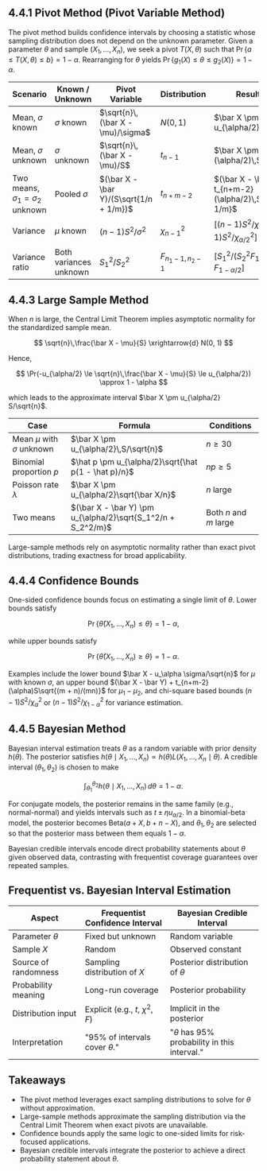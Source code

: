 ## 4.4.1 Pivot Method (Pivot Variable Method)

The pivot method builds confidence intervals by choosing a statistic whose sampling distribution does not depend on the unknown parameter. Given a parameter $\theta$ and sample $(X_1, \ldots, X_n)$, we seek a pivot $T(X, \theta)$ such that $\Pr\{a \le T(X, \theta) \le b\} = 1 - \alpha$. Rearranging for $\theta$ yields $\Pr\{g_1(X) \le \theta \le g_2(X)\} = 1 - \alpha$.

| Scenario | Known / Unknown | Pivot Variable | Distribution | Resulting Interval |
| --- | --- | --- | --- | --- |
| Mean, $\sigma$ known | $\sigma$ known | $\sqrt{n}\,(\bar X - \mu)/\sigma$ | $N(0, 1)$ | $\bar X \pm u_{\alpha/2}\,\sigma/\sqrt{n}$ |
| Mean, $\sigma$ unknown | $\sigma$ unknown | $\sqrt{n}\,(\bar X - \mu)/S$ | $t_{n-1}$ | $\bar X \pm t_{n-1}(\alpha/2)\,S/\sqrt{n}$ |
| Two means, $\sigma_1 = \sigma_2$ unknown | Pooled $\sigma$ | $(\bar X - \bar Y)/(S\sqrt{1/n + 1/m})$ | $t_{n+m-2}$ | $(\bar X - \bar Y) \pm t_{n+m-2}(\alpha/2)\,S\sqrt{1/n + 1/m}$ |
| Variance | $\mu$ known | $(n-1)S^2/\sigma^2$ | $\chi^2_{n-1}$ | $\bigl[(n-1)S^2/\chi^2_{1-\alpha/2},\ (n-1)S^2/\chi^2_{\alpha/2}\bigr]$ |
| Variance ratio | Both variances unknown | $S_1^2/S_2^2$ | $F_{n_1-1, n_2-1}$ | $\bigl[S_1^2/(S_2^2 F_{1-\alpha/2}),\ S_1^2/S_2^2 \cdot F_{1-\alpha/2}\bigr]$ |

## 4.4.3 Large Sample Method

When $n$ is large, the Central Limit Theorem implies asymptotic normality for the standardized sample mean.

$$
\sqrt{n}\,\frac{\bar X - \mu}{S} \xrightarrow{d} N(0, 1)
$$

Hence,

<!-- $$
\Pr\left\{-u_{\alpha/2} \le \sqrt{n}\frac{\bar X - \mu}{S} \le u_{\alpha/2}\right\} \approx 1 - \alpha
$$ -->
$$
\Pr(-u_{\alpha/2} \le \sqrt{n}\,\frac{\bar X - \mu}{S} \le u_{\alpha/2}) \approx 1 - \alpha
$$


which leads to the approximate interval $\bar X \pm u_{\alpha/2} S/\sqrt{n}$.

| Case | Formula | Conditions |
| --- | --- | --- |
| Mean $\mu$ with $\sigma$ unknown | $\bar X \pm u_{\alpha/2}\,S/\sqrt{n}$ | $n \ge 30$ |
| Binomial proportion $p$ | $\hat p \pm u_{\alpha/2}\sqrt{\hat p(1 - \hat p)/n}$ | $np \ge 5$ |
| Poisson rate $\lambda$ | $\bar X \pm u_{\alpha/2}\sqrt{\bar X/n}$ | $n$ large |
| Two means | $(\bar X - \bar Y) \pm u_{\alpha/2}\sqrt{S_1^2/n + S_2^2/m}$ | Both $n$ and $m$ large |

Large-sample methods rely on asymptotic normality rather than exact pivot distributions, trading exactness for broad applicability.

## 4.4.4 Confidence Bounds

One-sided confidence bounds focus on estimating a single limit of $\theta$. Lower bounds satisfy

$$
\Pr\{\hat\theta(X_1, \ldots, X_n) \le \theta\} = 1 - \alpha,
$$

while upper bounds satisfy

$$
\Pr\{\hat\theta(X_1, \ldots, X_n) \ge \theta\} = 1 - \alpha.
$$

Examples include the lower bound $\bar X - u_\alpha \sigma/\sqrt{n}$ for $\mu$ with known $\sigma$, an upper bound $(\bar X - \bar Y) + t_{n+m-2}(\alpha)S\sqrt{(m + n)/(mn)}$ for $\mu_1 - \mu_2$, and chi-square based bounds $(n - 1)S^2/\chi^2_\alpha$ or $(n - 1)S^2/\chi^2_{1-\alpha}$ for variance estimation.

## 4.4.5 Bayesian Method

Bayesian interval estimation treats $\theta$ as a random variable with prior density $h(\theta)$. The posterior satisfies $h(\theta \mid X_1, \ldots, X_n) \propto h(\theta)L(X_1, \ldots, X_n \mid \theta)$. A credible interval $(\theta_1, \theta_2)$ is chosen to make

$$
\int_{\theta_1}^{\theta_2} h(\theta \mid X_1, \ldots, X_n)\,d\theta = 1 - \alpha.
$$

For conjugate models, the posterior remains in the same family (e.g., normal-normal) and yields intervals such as $t \pm \eta u_{\alpha/2}$. In a binomial-beta model, the posterior becomes $\text{Beta}(a + X, b + n - X)$, and $\theta_1, \theta_2$ are selected so that the posterior mass between them equals $1 - \alpha$.

Bayesian credible intervals encode direct probability statements about $\theta$ given observed data, contrasting with frequentist coverage guarantees over repeated samples.

## Frequentist vs. Bayesian Interval Estimation

| Aspect | Frequentist Confidence Interval | Bayesian Credible Interval |
| --- | --- | --- |
| Parameter $\theta$ | Fixed but unknown | Random variable |
| Sample $X$ | Random | Observed constant |
| Source of randomness | Sampling distribution of $X$ | Posterior distribution of $\theta$ |
| Probability meaning | Long-run coverage | Posterior probability |
| Distribution input | Explicit (e.g., $t$, $\chi^2$, $F$) | Implicit in the posterior |
| Interpretation | "95% of intervals cover $\theta$." | "$\theta$ has 95% probability in this interval." |

## Takeaways

- The pivot method leverages exact sampling distributions to solve for $\theta$ without approximation.
- Large-sample methods approximate the sampling distribution via the Central Limit Theorem when exact pivots are unavailable.
- Confidence bounds apply the same logic to one-sided limits for risk-focused applications.
- Bayesian credible intervals integrate the posterior to achieve a direct probability statement about $\theta$.
